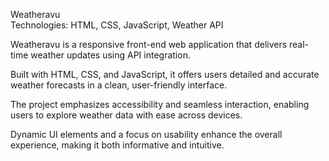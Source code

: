 Weatheravu<br>
Technologies: HTML, CSS, JavaScript, Weather API<br>

Weatheravu is a responsive front-end web application that delivers real-time weather updates using API integration.<br>

Built with HTML, CSS, and JavaScript, it offers users detailed and accurate weather forecasts in a clean, user-friendly interface.<br>

The project emphasizes accessibility and seamless interaction, enabling users to explore weather data with ease across devices. <br>

Dynamic UI elements and a focus on usability enhance the overall experience, making it both informative and intuitive.
<br>
